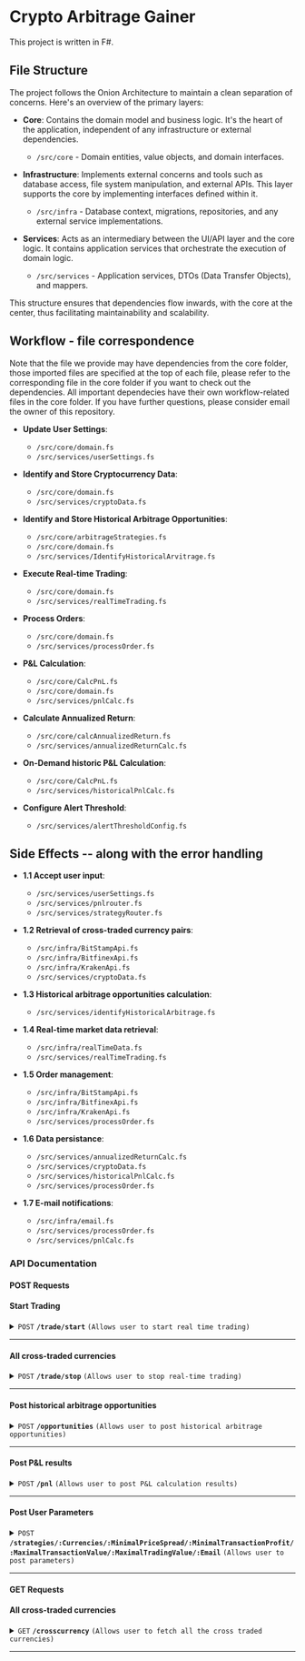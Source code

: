 # Crypto Arbitrage Gainer

This project is written in F#.

## File Structure

The project follows the Onion Architecture to maintain a clean separation of concerns. Here's an overview of the primary layers:

-   **Core**: Contains the domain model and business logic. It's the heart of the application, independent of any infrastructure or external dependencies.

    -   `/src/core` - Domain entities, value objects, and domain interfaces.

-   **Infrastructure**: Implements external concerns and tools such as database access, file system manipulation, and external APIs. This layer supports the core by implementing interfaces defined within it.

    -   `/src/infra` - Database context, migrations, repositories, and any external service implementations.

-   **Services**: Acts as an intermediary between the UI/API layer and the core logic. It contains application services that orchestrate the execution of domain logic.
    -   `/src/services` - Application services, DTOs (Data Transfer Objects), and mappers.

This structure ensures that dependencies flow inwards, with the core at the center, thus facilitating maintainability and scalability.

## Workflow - file correspondence
Note that the file we provide may have dependencies from the core folder, those imported files are specified at the top of each file, please refer to the corresponding file in the core folder if you want to check out the dependencies. All important dependecies have their own workflow-related files in the core folder. If you have further questions, please consider email the owner of this repository.

-   **Update User Settings**:

    -   `/src/core/domain.fs`
    -   `/src/services/userSettings.fs`

-   **Identify and Store Cryptocurrency Data**:

    -   `/src/core/domain.fs`
    -   `/src/services/cryptoData.fs`

-   **Identify and Store Historical Arbitrage Opportunities**:

    -   `/src/core/arbitrageStrategies.fs`
    -   `/src/core/domain.fs`
    -   `/src/services/IdentifyHistoricalArvitrage.fs`

-   **Execute Real-time Trading**:

    -   `/src/core/domain.fs`
    -   `/src/services/realTimeTrading.fs`

-   **Process Orders**:

    -   `/src/core/domain.fs`
    -   `/src/services/processOrder.fs`

-   **P&L Calculation**:
    -   `/src/core/CalcPnL.fs`
    -   `/src/core/domain.fs`
    -   `/src/services/pnlCalc.fs`

-   **Calculate Annualized Return**:

    -   `/src/core/calcAnnualizedReturn.fs`
    -   `/src/services/annualizedReturnCalc.fs`

-   **On-Demand historic P&L Calculation**:

    -   `/src/core/CalcPnL.fs`
    -   `/src/services/historicalPnlCalc.fs`

-   **Configure Alert Threshold**:

    -   `/src/services/alertThresholdConfig.fs`

## Side Effects -- along with the error handling

-   **1.1 Accept user input**:

    -   `/src/services/userSettings.fs`
    -   `/src/services/pnlrouter.fs`
    -   `/src/services/strategyRouter.fs`

-   **1.2 Retrieval of cross-traded currency pairs**:

    -   `/src/infra/BitStampApi.fs`
    -   `/src/infra/BitfinexApi.fs`
    -   `/src/infra/KrakenApi.fs`    
    -   `/src/services/cryptoData.fs`

-   **1.3 Historical arbitrage opportunities calculation**:

    -   `/src/services/identifyHistoricalArbitrage.fs`

-   **1.4 Real-time market data retrieval**:

    -   `/src/infra/realTimeData.fs`
    -   `/src/services/realTimeTrading.fs`

-   **1.5 Order management**:

    -   `/src/infra/BitStampApi.fs`
    -   `/src/infra/BitfinexApi.fs`
    -   `/src/infra/KrakenApi.fs`
    -   `/src/services/processOrder.fs`

-   **1.6 Data persistance**:

    -   `/src/services/annualizedReturnCalc.fs`
    -   `/src/services/cryptoData.fs`
    -   `/src/services/historicalPnlCalc.fs`
    -   `/src/services/processOrder.fs`

-   **1.7 E-mail notifications**:

    -   `/src/infra/email.fs`
    -   `/src/services/processOrder.fs`
    -   `/src/services/pnlCalc.fs`

### API Documentation

#### POST Requests

#### Start Trading

<details>
 <summary><code>POST</code> <code><b>/trade/start</b></code> <code>(Allows user to start real time trading)</code></summary>

##### Parameters: e.g./trade/start

</details>

---

#### All cross-traded currencies

<details>
 <summary><code>POST</code> <code><b>/trade/stop</b></code> <code>(Allows user to stop real-time trading)</code></summary>

##### Parameters: e.g./trade/stop

</details>

---

#### Post historical arbitrage opportunities

<details>
 <summary><code>POST</code> <code><b>/opportunities</b></code> <code>(Allows user to post historical arbitrage opportunities)</code></summary>

##### Parameters: e.g./opportunities

</details>

---
#### Post P&L results

<details>
 <summary><code>POST</code> <code><b>/pnl</b></code> <code>(Allows user to post P&L calculation results)</code></summary>

##### Parameters: e.g./pnl

</details>

---


#### Post User Parameters

<details>
 <summary><code>POST</code> <code><b>/strategies/:Currencies/:MinimalPriceSpread/:MinimalTransactionProfit/:MaximalTransactionValue/:MaximalTradingValue/:Email</b></code> <code>(Allows user to post parameters)</code></summary>

##### Parameters: e.g./strategies/5/0.05/5/2000/5000/beast@andrew.cmu.edu
> | name      | type      | data type | description                 |
> |-----------|-----------|-----------|-----------------------------|
> | Currencies  | required  | int    | the number of cryptocurrencies to track    |
> | MinimalPriceSpread  | required  | float | the minimal price spread    |
> | MinimalTransactionProfit  | required  | float  | the minimal transaction profit   |
> | MaximalTransactionValue  | required  | float  |  the maximal transaction value  |
> | MaximalTradingValue  | required  | float  | the maximal trading value  |
> | Email  | required  | float  | user's email  |

</details>

---
#### GET Requests
#### All cross-traded currencies

<details>
 <summary><code>GET</code> <code><b>/crosscurrency</b></code> <code>(Allows user to fetch all the cross traded currencies)</code></summary>

##### Parameters: e.g./crosscurrency

</details>

---
